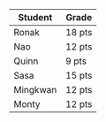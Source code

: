 | Student | Grade |
|----------|----------|
| Ronak | 18 pts |
| Nao | 12 pts |
| Quinn | 9 pts |
| Sasa | 15 pts |
| Mingkwan | 12 pts |
| Monty | 12 pts |
